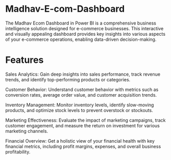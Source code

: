 # Madhav-E-com-Dashboard
The Madhav Ecom Dashboard in Power BI is a comprehensive business intelligence solution designed for e-commerce businesses. This interactive and visually appealing dashboard provides key insights into various aspects of your e-commerce operations, enabling data-driven decision-making.

# Features
Sales Analytics: Gain deep insights into sales performance, track revenue trends, and identify top-performing products or categories.

Customer Behavior: Understand customer behavior with metrics such as conversion rates, average order value, and customer acquisition trends.

Inventory Management: Monitor inventory levels, identify slow-moving products, and optimize stock levels to prevent overstock or stockouts.

Marketing Effectiveness: Evaluate the impact of marketing campaigns, track customer engagement, and measure the return on investment for various marketing channels.

Financial Overview: Get a holistic view of your financial health with key financial metrics, including profit margins, expenses, and overall business profitability.
